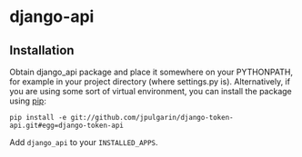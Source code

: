 django-api
================




Installation
----------------------

Obtain django_api package and place it somewhere on your PYTHONPATH, for example
in your project directory (where settings.py is). Alternatively, if you are 
using some sort of virtual environment, you can install the package using [pip][]:

    pip install -e git://github.com/jpulgarin/django-token-api.git#egg=django-token-api

[pip]: http://pip.openplans.org/

Add `django_api` to your `INSTALLED_APPS`.
